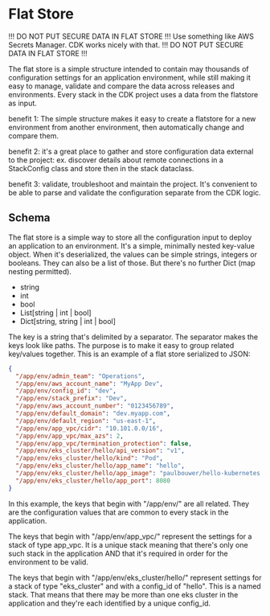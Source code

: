 # Flat Store
!!! DO NOT PUT SECURE DATA IN FLAT STORE !!!
Use something like AWS Secrets Manager. CDK works nicely with that.
!!! DO NOT PUT SECURE DATA IN FLAT STORE !!!

The  flat store is a simple structure intended to contain may thousands of configuration settings for an application environment, while still making it easy to manage, validate and compare the data across releases and environments. Every stack in the CDK project uses a data from the flatstore as input.

benefit 1: The simple structure makes it easy to create a flatstore for a new environment from another environment, then automatically change and compare them.

benefit 2: it's a great place to gather and store configuration data external to the project: ex. discover details about remote connections  in a StackConfig class and store then in the stack dataclass.

benefit 3: validate, troubleshoot and maintain the project. It's convenient to be able to parse and validate the configuration separate from the CDK logic.


## Schema
The flat store is a simple way to store all the configuration input to deploy an application to an environment. It's a simple, minimally nested key-value object. When it's deserialized, the values can be simple strings, integers or booleans. They can also be a list of those. But there's no further Dict (map nesting permitted).

 - string
 - int
 - bool
 - List[string | int | bool]
 - Dict[string, string | int | bool]

The key is a string that's delimited by a separator. The separator makes the keys look like paths. The purpose is to make it easy to group related key/values together. This is an example of a flat store serialized to JSON:

```json
{
  "/app/env/admin_team": "Operations",
  "/app/env/aws_account_name": "MyApp Dev",
  "/app/env/config_id": "dev",
  "/app/env/stack_prefix": "Dev",
  "/app/env/aws_account_number": "0123456789",
  "/app/env/default_domain": "dev.myapp.com",
  "/app/env/default_region": "us-east-1",
  "/app/env/app_vpc/cidr": "10.101.0.0/16",
  "/app/env/app_vpc/max_azs": 2,
  "/app/env/app_vpc/termination_protection": false,
  "/app/env/eks_cluster/hello/api_version": "v1",
  "/app/env/eks_cluster/hello/kind": "Pod",
  "/app/env/eks_cluster/hello/app_name": "hello",
  "/app/env/eks_cluster/hello/app_image": "paulbouwer/hello-kubernetes:1.5",
  "/app/env/eks_cluster/hello/app_port": 8080
}
```

In this example, the keys that begin with "/app/env/" are all related. They are the configuration  values that are common to every stack in the application.

The keys that begin with "/app/env/app_vpc/" represent the settings for a stack of type app_vpc.  It is a unique stack meaning that there's only one such stack in the application AND that it's required in order for the environment to be valid.

The keys that begin with "/app/env/eks_cluster/hello/" represent settings for a stack of type "eks_cluster" and with a config_id of "hello". This is a named stack. That means that there may be more than one eks cluster in the application and they're  each identified by a unique config_id.


